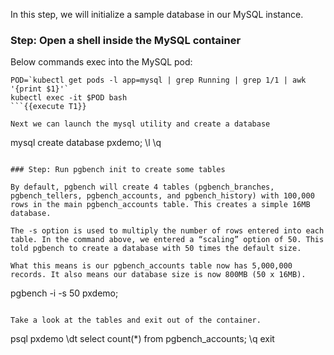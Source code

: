 In this step, we will initialize a sample database in our MySQL instance.

### Step: Open a shell inside the MySQL container

Below commands exec into the MySQL pod:

```
POD=`kubectl get pods -l app=mysql | grep Running | grep 1/1 | awk '{print $1}'`
kubectl exec -it $POD bash
```{{execute T1}}

Next we can launch the mysql utility and create a database
```
mysql
create database pxdemo;
\l
\q
```{{execute T1}}

### Step: Run pgbench init to create some tables

By default, pgbench will create 4 tables (pgbench_branches, pgbench_tellers, pgbench_accounts, and pgbench_history) with 100,000 rows in the main pgbench_accounts table. This creates a simple 16MB database.

The -s option is used to multiply the number of rows entered into each table. In the command above, we entered a “scaling” option of 50. This told pgbench to create a database with 50 times the default size.

What this means is our pgbench_accounts table now has 5,000,000 records. It also means our database size is now 800MB (50 x 16MB).

```
pgbench -i -s 50 pxdemo;
```{{execute T1}}

Take a look at the tables and exit out of the container.
```
psql pxdemo
\dt
select count(*) from pgbench_accounts;
\q
exit
```{{execute T1}}
